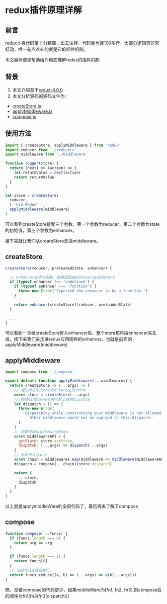 # redux插件原理详解


## 前言

redux本身代码量十分精简，出去注释，代码量也就100多行，大部分逻辑页非常好动。唯一有点难处的就是它的插件机制。

本文目标便是帮助给为彻底理解redux的插件机制

## 背景

1. 本文介绍基于[redux-4.0.0](https://github.com/reduxjs/redux)
2. 本文分析源码的源码文件为：
  - [createStore.js](https://github.com/reduxjs/redux/blob/master/src/createStore.js)
  - [applyMiddleware.js](https://github.com/reduxjs/redux/blob/master/src/applyMiddleware.js)
  - [compose.js](https://github.com/reduxjs/redux/blob/master/src/createStore.js)

## 使用方法

```jsx
import { createStore, applyMiddleware } from 'redux'
import reducer from './reducers'
import middleware from './middleware'

function logger(store) {
  return (next) => (action) => {
    let returnValue = next(action)
    return returnValue
  }
}

let store = createStore(
  reducer,
  [ 'Use Redux' ],
  applyMiddleware(middleware)
)
```

可以看到createStore接受三个参数，第一个参数为reducer，第二个参数为state的初始值，第三个参数为enhancer。

接下来就让我们从createStore走进middleware。

## createStore

```jsx
createStore(reducer, preloadedState, enhancer) {

  // enhancer必须为函数，直接返回由enhancer生成的store
  if (typeof enhancer !== 'undefined') {
    if (typeof enhancer !== 'function') {
      throw new Error('Expected the enhancer to be a function.')
    }

    return enhancer(createStore)(reducer, preloadedState)
  }

  ...
}
```

可以看到一旦给createStore传入enhancer后，整个store都将由enhancer来生成，接下来我们来走进redux应用插件的enhancer，也就是前面的applyMiddleware(middleware)

## applyMiddleware

```jsx
import compose from './compose'

export default function applyMiddleware(...middlewares) {
  return createStore => (...args) => {
    // 通过传进来的createStore生成store
    const store = createStore(...args)
    // 构建middleware期间禁止调用dispatch
    let dispatch = () => {
      throw new Error(
        `Dispatching while constructing your middleware is not allowed. ` +
          `Other middleware would not be applied to this dispatch.`
      )
    }
    // 将要传给middleware的api
    const middlewareAPI = {
      getState: store.getState,
      dispatch: (...args) => dispatch(...args)
    }
    // 此处传入store
    const chain = middlewares.map(middleware => middleware(middlewareAPI))
    dispatch = compose(...chain)(store.dispatch)

    return {
      ...store,
      dispatch
    }
  }
}

```

以上就是applymiddleWare的全部代码了，最后再来了解下compose

## compose

```jsx
function compose(...funcs) {
  if (funcs.length === 0) {
    return arg => arg
  }

  if (funcs.length === 1) {
    return funcs[0]
  }
  // 注册时从左往右执行，
  return funcs.reduce((a, b) => (...args) => a(b(...args)))
}

```
嗯，没错compose的代码更少，如果middleWare为[fn1, fn2, fn3],则compose后的顺序为fn1(fn2(fn3(dispatch)))